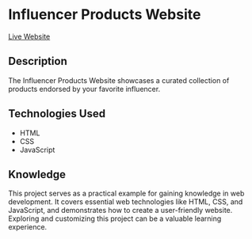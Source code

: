 # Influencer Products Website

[Live Website](https://codewithrashed.github.io/influencer-products/)

## Description
The Influencer Products Website showcases a curated collection of products endorsed by your favorite influencer.



## Technologies Used
- HTML
- CSS
- JavaScript


## Knowledge
This project serves as a practical example for gaining knowledge in web development. It covers essential web technologies like HTML, CSS, and JavaScript, and demonstrates how to create a user-friendly website. Exploring and customizing this project can be a valuable learning experience.
